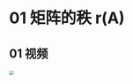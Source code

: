 # 01 矩阵的秩 r(A)



## 01 视频

<img src="https://cvp.oss-cn-shanghai.aliyuncs.com/202410230635946.png" style="zoom:50%;" />